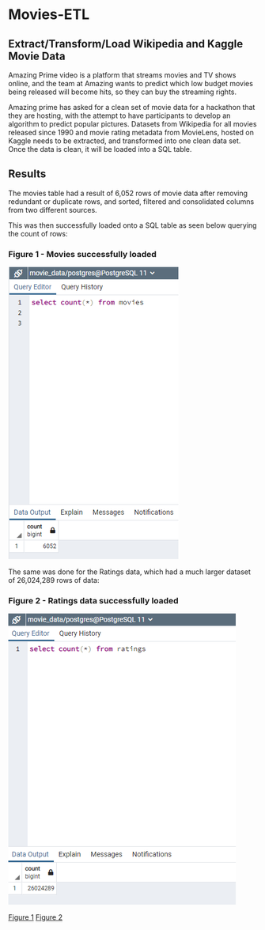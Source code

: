 # Movies-ETL

## Extract/Transform/Load Wikipedia and Kaggle Movie Data
Amazing Prime video is a platform that streams movies and TV shows online, and the team at Amazing wants to predict which low budget movies being released will become hits, so they can buy the streaming rights.

Amazing prime has asked for a clean set of movie data for a hackathon that they are hosting, with the attempt to have participants to develop an algorithm to predict popular pictures. Datasets from Wikipedia for all movies released since 1990 and movie rating metadata from MovieLens, hosted on Kaggle needs to be extracted, and transformed into one clean data set. Once the data is clean, it will be loaded into a SQL table.

## Results

The movies table had a result of 6,052 rows of movie data after removing redundant or duplicate rows, and sorted, filtered and consolidated columns from two different sources. 

This was then successfully loaded onto a SQL table as seen below querying the count of rows:
### Figure 1 - Movies successfully loaded
<img src="Resources/movies_query.png"></img>

The same was done for the Ratings data, which had a much larger dataset of 26,024,289 rows of data:
### Figure 2 - Ratings data successfully loaded
<img src="Resources/ratings_query.png"></img>


[Figure 1](#Figure-1---Movies-successfully-loaded)
[Figure 2](#Figure-2---Ratings-data-successfully-loaded)